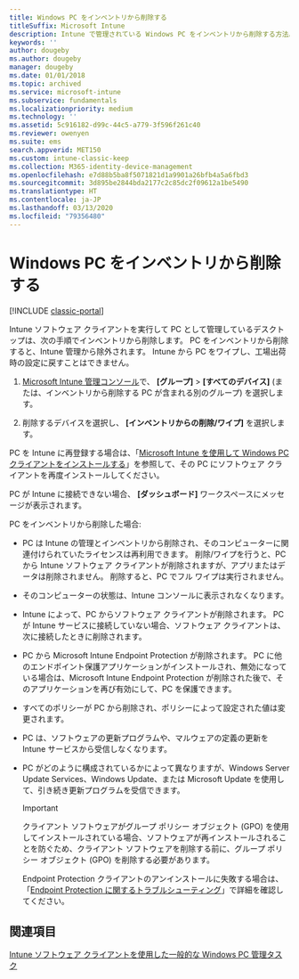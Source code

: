 ```yaml
---
title: Windows PC をインベントリから削除する
titleSuffix: Microsoft Intune
description: Intune で管理されている Windows PC をインベントリから削除する方法。
keywords: ''
author: dougeby
ms.author: dougeby
manager: dougeby
ms.date: 01/01/2018
ms.topic: archived
ms.service: microsoft-intune
ms.subservice: fundamentals
ms.localizationpriority: medium
ms.technology: ''
ms.assetid: 5c916182-d99c-44c5-a779-3f596f261c40
ms.reviewer: owenyen
ms.suite: ems
search.appverid: MET150
ms.custom: intune-classic-keep
ms.collection: M365-identity-device-management
ms.openlocfilehash: e7d88b5ba8f5071821d1a9901a26bfb4a5a6fbd3
ms.sourcegitcommit: 3d895be2844bda2177c2c85dc2f09612a1be5490
ms.translationtype: HT
ms.contentlocale: ja-JP
ms.lasthandoff: 03/13/2020
ms.locfileid: "79356480"
---
```

# <a name="retire-a-windows-pc"></a>Windows PC をインベントリから削除する

[!INCLUDE [classic-portal](../includes/classic-portal.md)]

Intune ソフトウェア クライアントを実行して PC として管理しているデスクトップは、次の手順でインベントリから削除します。 PC をインベントリから削除すると、Intune 管理から除外されます。 Intune から PC をワイプし、工場出荷時の設定に戻すことはできません。

1. [Microsoft Intune 管理コンソール](https://manage.microsoft.com/)で、 **[グループ]** &gt; **[すべてのデバイス]** (または、インベントリから削除する PC が含まれる別のグループ) を選択します。

2. 削除するデバイスを選択し、 **[インベントリからの削除/ワイプ]** を選択します。

PC を Intune に再登録する場合は、「[Microsoft Intune を使用して Windows PC クライアントをインストールする](install-the-windows-pc-client-with-microsoft-intune.md)」を参照して、その PC にソフトウェア クライアントを再度インストールしてください。

PC が Intune に接続できない場合、 **[ダッシュボード]** ワークスペースにメッセージが表示されます。

PC をインベントリから削除した場合:

- PC は Intune の管理とインベントリから削除され、そのコンピューターに関連付けられていたライセンスは再利用できます。 削除/ワイプを行うと、PC から Intune ソフトウェア クライアントが削除されますが、アプリまたはデータは削除されません。 削除すると、PC でフル ワイプは実行されません。

- そのコンピューターの状態は、Intune コンソールに表示されなくなります。

- Intune によって、PC からソフトウェア クライアントが削除されます。 PC が Intune サービスに接続していない場合、ソフトウェア クライアントは、次に接続したときに削除されます。

- PC から Microsoft Intune Endpoint Protection が削除されます。 PC に他のエンドポイント保護アプリケーションがインストールされ、無効になっている場合は、Microsoft Intune Endpoint Protection が削除された後で、そのアプリケーションを再び有効にして、PC を保護できます。

- すべてのポリシーが PC から削除され、ポリシーによって設定された値は変更されます。

- PC は、ソフトウェアの更新プログラムや、マルウェアの定義の更新を Intune サービスから受信しなくなります。

- PC がどのように構成されているかによって異なりますが、Windows Server Update Services、Windows Update、または Microsoft Update を使用して、引き続き更新プログラムを受信できます。

    > [!IMPORTANT]
    > クライアント ソフトウェアがグループ ポリシー オブジェクト (GPO) を使用してインストールされている場合、ソフトウェアが再インストールされることを防ぐため、クライアント ソフトウェアを削除する前に、グループ ポリシー オブジェクト (GPO) を削除する必要があります。

    Endpoint Protection クライアントのアンインストールに失敗する場合は、「[Endpoint Protection に関するトラブルシューティング](/intune/troubleshoot-endpoint-protection-in-microsoft-intune)」で詳細を確認してください。

## <a name="see-also"></a>関連項目

[Intune ソフトウェア クライアントを使用した一般的な Windows PC 管理タスク](common-windows-pc-management-tasks-with-the-microsoft-intune-computer-client.md)
